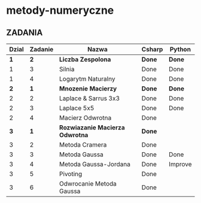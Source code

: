 # metody-numeryczne

## ZADANIA  
| Dzial | Zadanie | Nazwa | Csharp | Python |
|---	|  ---	| ---	| ---	|---	|
|   **1**	|   **2**	|  **Liczba Zespolona**	| **Done**	|   **Done**	|
|   1	|   3	|  Silnia	| Done	|   Done 	|
|   1	|   4	|  Logarytm Naturalny	| Done	|   Done	|
|   **2**	|   **1**	|  **Mnozenie Macierzy**	| **Done**	|   **Done**	|
|   2	|   2	|  Laplace & Sarrus 3x3	| Done	|   Done 	|
|   2	|   3	|  Laplace 5x5	| Done	|  Done 	|
|   2	|   4	|  Macierz Odwrotna	| Done	|   	|
|   **3**	|   **1**	|  **Rozwiazanie Macierza Odwrotna**	| **Done**	|   	|
|   3	|   2	|  Metoda Cramera	| Done	|   	|
|   3	|   3	|  Metoda Gaussa	| Done	|   Done	|
|   3	|   4	|  Metoda Gaussa-Jordana	| Done	|   Improve	|
|   3	|   5	|  Pivoting	| Done	|   	|
|   3	|   6	|  Odwrocanie Metoda Gaussa	| Done	|   	|